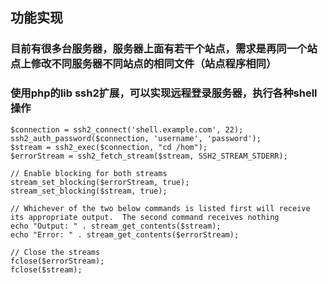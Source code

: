 ## 功能实现

### &#x20;目前有很多台服务器，服务器上面有若干个站点，需求是再同一个站点上修改不同服务器不同站点的相同文件（站点程序相同）

### 使用php的lib ssh2扩展，可以实现远程登录服务器，执行各种shell操作


    $connection = ssh2_connect('shell.example.com', 22);
    ssh2_auth_password($connection, 'username', 'password');
    $stream = ssh2_exec($connection, "cd /hom");
    $errorStream = ssh2_fetch_stream($stream, SSH2_STREAM_STDERR);

    // Enable blocking for both streams
    stream_set_blocking($errorStream, true);
    stream_set_blocking($stream, true);

    // Whichever of the two below commands is listed first will receive its appropriate output.  The second command receives nothing
    echo "Output: " . stream_get_contents($stream);
    echo "Error: " . stream_get_contents($errorStream);

    // Close the streams        
    fclose($errorStream);
    fclose($stream);


